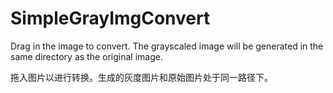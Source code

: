 # SimpleGrayImgConvert

Drag in the image to convert. The grayscaled image will be generated in the same directory as the original image.

拖入图片以进行转换。生成的灰度图片和原始图片处于同一路径下。
